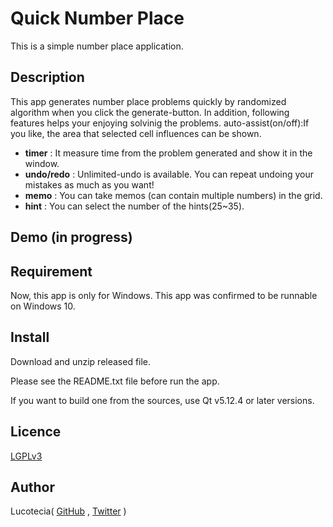 # Quick Number Place
This is a simple number place application.

## Description
This app generates number place problems quickly by randomized algorithm when you click the generate-button.
In addition, following features helps your enjoying solvinig the problems.
auto-assist(on/off):If you like, the area that selected cell influences can be shown.
* __timer__ :              It measure time from the problem generated and show it in the window.
* __undo/redo__ :          Unlimited-undo is available. You can repeat undoing your mistakes as much as you want!
* __memo__ :               You can take memos (can contain multiple numbers) in the grid.
* __hint__ :               You can select the number of the hints(25~35).

## Demo (in progress)

## Requirement
Now, this app is only for Windows.
This app was confirmed to be runnable on Windows 10.

## Install
Download and unzip released file.

Please see the README.txt file before run the app.

If you want to build one from the sources, use Qt v5.12.4 or later versions.

## Licence
[LGPLv3](https://github.com/Lucotecia/Quick_Number_Place/blob/master/LICENCE)

## Author
Lucotecia(
[GitHub](https://github.com/Lucotecia)
,
[Twitter](https://twitter.com/lucotecia)
)
